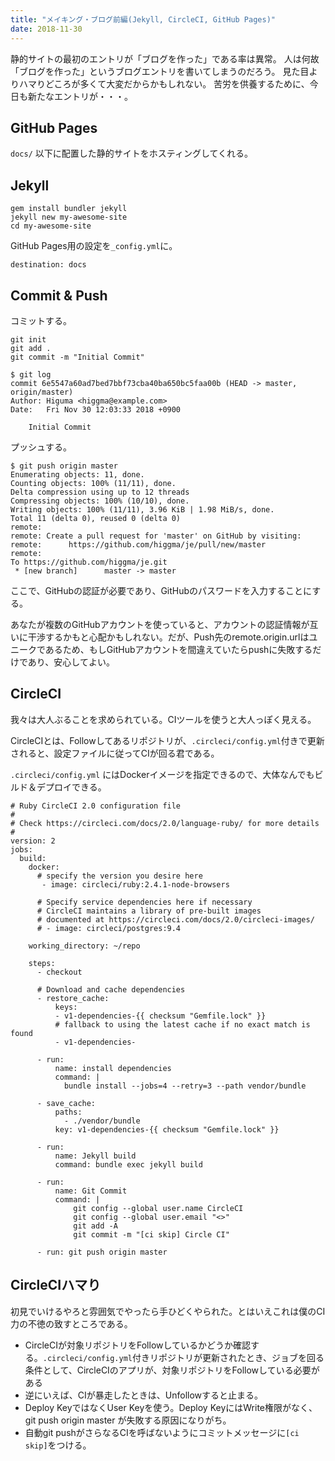```yaml
---
title: "メイキング・ブログ前編(Jekyll, CircleCI, GitHub Pages)"
date: 2018-11-30
---
```


静的サイトの最初のエントリが「ブログを作った」である率は異常。
人は何故「ブログを作った」というブログエントリを書いてしまうのだろう。
見た目よりハマりどころが多くて大変だからかもしれない。
苦労を供養するために、今日も新たなエントリが・・・。

## GitHub Pages

`docs/` 以下に配置した静的サイトをホスティングしてくれる。

## Jekyll

```
gem install bundler jekyll
jekyll new my-awesome-site
cd my-awesome-site
```

GitHub Pages用の設定を`_config.yml`に。

```
destination: docs
```

## Commit & Push

コミットする。

```
git init
git add .
git commit -m "Initial Commit"
```

```
$ git log
commit 6e5547a60ad7bed7bbf73cba40ba650bc5faa00b (HEAD -> master, origin/master)
Author: Higuma <higgma@example.com>
Date:   Fri Nov 30 12:03:33 2018 +0900

    Initial Commit
```

プッシュする。

```
$ git push origin master
Enumerating objects: 11, done.
Counting objects: 100% (11/11), done.
Delta compression using up to 12 threads
Compressing objects: 100% (10/10), done.
Writing objects: 100% (11/11), 3.96 KiB | 1.98 MiB/s, done.
Total 11 (delta 0), reused 0 (delta 0)
remote:
remote: Create a pull request for 'master' on GitHub by visiting:
remote:      https://github.com/higgma/je/pull/new/master
remote:
To https://github.com/higgma/je.git
 * [new branch]      master -> master
```

ここで、GitHubの認証が必要であり、GitHubのパスワードを入力することにする。

あなたが複数のGitHubアカウントを使っていると、アカウントの認証情報が互いに干渉するかもと心配かもしれない。だが、Push先のremote.origin.urlはユニークであるため、もしGitHubアカウントを間違えていたらpushに失敗するだけであり、安心してよい。

## CircleCI

我々は大人ぶることを求められている。CIツールを使うと大人っぽく見える。

CircleCIとは、Followしてあるリポジトリが、`.circleci/config.yml`付きで更新されると、設定ファイルに従ってCIが回る君である。

`.circleci/config.yml` にはDockerイメージを指定できるので、大体なんでもビルド＆デプロイできる。

```
# Ruby CircleCI 2.0 configuration file
#
# Check https://circleci.com/docs/2.0/language-ruby/ for more details
#
version: 2
jobs:
  build:
    docker:
      # specify the version you desire here
       - image: circleci/ruby:2.4.1-node-browsers
      
      # Specify service dependencies here if necessary
      # CircleCI maintains a library of pre-built images
      # documented at https://circleci.com/docs/2.0/circleci-images/
      # - image: circleci/postgres:9.4

    working_directory: ~/repo

    steps:
      - checkout

      # Download and cache dependencies
      - restore_cache:
          keys:
          - v1-dependencies-{{ checksum "Gemfile.lock" }}
          # fallback to using the latest cache if no exact match is found
          - v1-dependencies-

      - run:
          name: install dependencies
          command: |
            bundle install --jobs=4 --retry=3 --path vendor/bundle

      - save_cache:
          paths:
            - ./vendor/bundle
          key: v1-dependencies-{{ checksum "Gemfile.lock" }}

      - run:
          name: Jekyll build
          command: bundle exec jekyll build

      - run:
          name: Git Commit
          command: |
              git config --global user.name CircleCI
              git config --global user.email "<>"
              git add -A
              git commit -m "[ci skip] Circle CI"
      
      - run: git push origin master
```



## CircleCIハマり

初見でいけるやろと雰囲気でやったら手ひどくやられた。とはいえこれは僕のCI力の不徳の致すところである。

- CircleCIが対象リポジトリをFollowしているかどうか確認する。`.circleci/config.yml`付きリポジトリが更新されたとき、ジョブを回る条件として、CircleCIのアプリが、対象リポジトリをFollowしている必要がある
- 逆にいえば、CIが暴走したときは、Unfollowすると止まる。
- Deploy KeyではなくUser Keyを使う。Deploy KeyにはWrite権限がなく、git push origin master が失敗する原因になりがち。
- 自動git pushがさらなるCIを呼ばないようにコミットメッセージに`[ci skip]`をつける。

